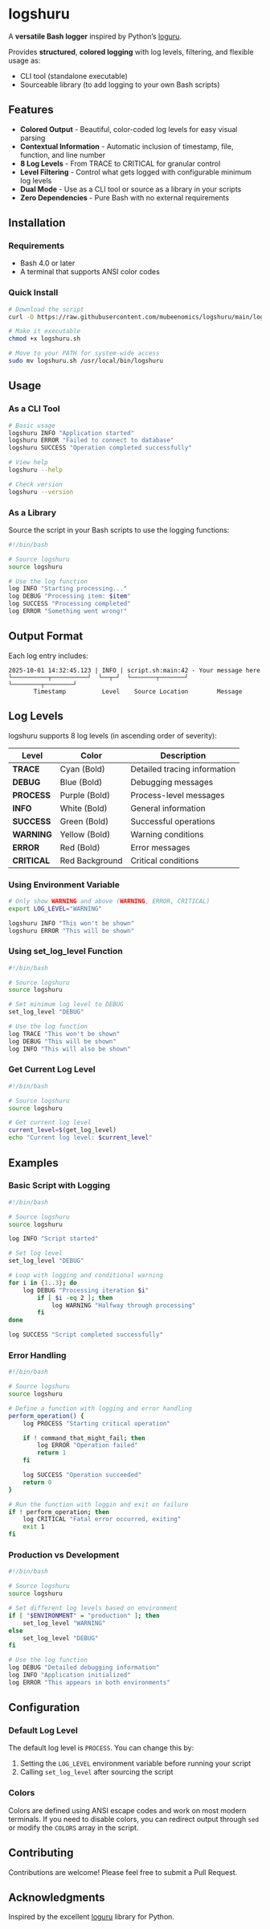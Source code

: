 # logshuru

A **versatile Bash logger** inspired by Python’s [loguru](https://github.com/Delgan/loguru).

Provides **structured**, **colored logging** with log levels, filtering, and flexible usage as:

- CLI tool (standalone executable)
- Sourceable library (to add logging to your own Bash scripts)

## Features

- **Colored Output** - Beautiful, color-coded log levels for easy visual parsing
- **Contextual Information** - Automatic inclusion of timestamp, file, function, and line number
- **8 Log Levels** - From TRACE to CRITICAL for granular control
- **Level Filtering** - Control what gets logged with configurable minimum log levels
- **Dual Mode** - Use as a CLI tool or source as a library in your scripts
- **Zero Dependencies** - Pure Bash with no external requirements

## Installation

### Requirements

- Bash 4.0 or later
- A terminal that supports ANSI color codes

### Quick Install

```bash
# Download the script
curl -O https://raw.githubusercontent.com/mubeenomics/logshuru/main/logshuru.sh

# Make it executable
chmod +x logshuru.sh

# Move to your PATH for system-wide access
sudo mv logshuru.sh /usr/local/bin/logshuru
```

## Usage

### As a CLI Tool

```bash
# Basic usage
logshuru INFO "Application started"
logshuru ERROR "Failed to connect to database"
logshuru SUCCESS "Operation completed successfully"

# View help
logshuru --help

# Check version
logshuru --version
```

### As a Library

Source the script in your Bash scripts to use the logging functions:

```bash
#!/bin/bash

# Source logshuru
source logshuru

# Use the log function
log INFO "Starting processing..."
log DEBUG "Processing item: $item"
log SUCCESS "Processing completed"
log ERROR "Something went wrong!"
```

## Output Format

Each log entry includes:

```text
2025-10-01 14:32:45.123 | INFO | script.sh:main:42 - Your message here
└──────────┬──────────┘  └──┬─┘  └───────┬───────┘  └────────┬────────┘
       Timestamp          Level    Source Location        Message
```

## Log Levels

logshuru supports 8 log levels (in ascending order of severity):

| Level        | Color          | Description                  |
| ------------ | -------------- | ---------------------------- |
| **TRACE**    | Cyan (Bold)    | Detailed tracing information |
| **DEBUG**    | Blue (Bold)    | Debugging messages           |
| **PROCESS**  | Purple (Bold)  | Process-level messages       |
| **INFO**     | White (Bold)   | General information          |
| **SUCCESS**  | Green (Bold)   | Successful operations        |
| **WARNING**  | Yellow (Bold)  | Warning conditions           |
| **ERROR**    | Red (Bold)     | Error messages               |
| **CRITICAL** | Red Background | Critical conditions          |

### Using Environment Variable

```bash
# Only show WARNING and above (WARNING, ERROR, CRITICAL)
export LOG_LEVEL="WARNING"

logshuru INFO "This won't be shown"
logshuru ERROR "This will be shown"
```

### Using set_log_level Function

```bash
#!/bin/bash

# Source logshuru
source logshuru

# Set minimum log level to DEBUG
set_log_level "DEBUG"

# Use the log function
log TRACE "This won't be shown"
log DEBUG "This will be shown"
log INFO "This will also be shown"
```

### Get Current Log Level

```bash
#!/bin/bash

# Source logshuru
source logshuru

# Get current log level
current_level=$(get_log_level)
echo "Current log level: $current_level"
```

## Examples

### Basic Script with Logging

```bash
#!/bin/bash

# Source logshuru
source logshuru

log INFO "Script started"

# Set log level
set_log_level "DEBUG"

# Loop with logging and conditional warning
for i in {1..3}; do
    log DEBUG "Processing iteration $i"
        if [ $i -eq 2 ]; then
            log WARNING "Halfway through processing"
        fi
done

log SUCCESS "Script completed successfully"
```

### Error Handling

```bash
#!/bin/bash

# Source logshuru
source logshuru

# Define a function with logging and error handling
perform_operation() {
    log PROCESS "Starting critical operation"

    if ! command_that_might_fail; then
        log ERROR "Operation failed"
        return 1
    fi

    log SUCCESS "Operation succeeded"
    return 0
}

# Run the function with loggin and exit on failure
if ! perform_operation; then
    log CRITICAL "Fatal error occurred, exiting"
    exit 1
fi
```

### Production vs Development

```bash
#!/bin/bash

# Source logshuru
source logshuru

# Set different log levels based on environment
if [ "$ENVIRONMENT" = "production" ]; then
    set_log_level "WARNING"
else
    set_log_level "DEBUG"
fi

# Use the log function
log DEBUG "Detailed debugging information"
log INFO "Application initialized"
log ERROR "This appears in both environments"
```

## Configuration

### Default Log Level

The default log level is `PROCESS`. You can change this by:

1. Setting the `LOG_LEVEL` environment variable before running your script
2. Calling `set_log_level` after sourcing the script

### Colors

Colors are defined using ANSI escape codes and work on most modern terminals. If you need to disable colors, you can redirect output through `sed` or modify the `COLORS` array in the script.

## Contributing

Contributions are welcome! Please feel free to submit a Pull Request.

## Acknowledgments

Inspired by the excellent [loguru](https://github.com/Delgan/loguru) library for Python.
